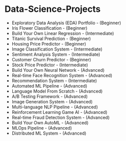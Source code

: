 # Data-Science-Projects

- Exploratory Data Analysis (EDA) Portfolio - (Beginner) 
- Iris Flower Classification - (Beginner)
- Build Your Own Linear Regression - (Intermediate)
- Titanic Survival Prediction - (Beginner)
- Housing Price Predictor - (Beginner)
- Image Classification System - (Intermediate)
- Sentiment Analysis System - (Intermediate)
- Customer Churn Predictor - (Beginner)
- Stock Price Predictor - (Intermediate)
- Build Your Own Neural Network - (Advanced)
- Real-time Face Recognition System - (Advanced)
- Recommendation System - (Intermediate)
- Automated ML Pipeline - (Advanced)
- Language Model From Scratch - (Advanced)
- A/B Testing Framework - (Advanced)
- Image Generation System - (Advanced)
- Multi-language NLP Pipeline - (Advanced)
- Reinforcement Learning Game AI - (Advanced)
- Real-time Fraud Detection System - (Advanced)
- Build Your Own AutoML - (Advanced)
- MLOps Pipeline - (Advanced)
- Distributed ML System - (Advanced)


